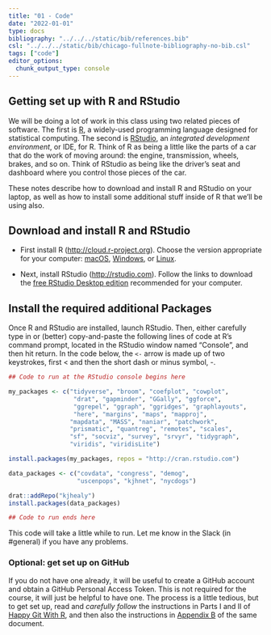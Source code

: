 ```yaml
---
title: "01 - Code"
date: "2022-01-01"
type: docs
bibliography: "../../../static/bib/references.bib"
csl: "../../../static/bib/chicago-fullnote-bibliography-no-bib.csl"
tags: ["code"]
editor_options: 
  chunk_output_type: console
---
```


## Getting set up with R and RStudio

We will be doing a lot of work in this class using two related pieces of software. The first is [R](https://www.r-project.org), a widely-used programming language designed for statistical computing. The second is [RStudio](https://rstudio.com), an *integrated development environment*, or IDE, for R. Think of R as being a little like the parts of a car that do the work of moving around: the engine, transmission, wheels, brakes, and so on. Think of RStudio as being like the driver’s seat and dashboard where you control those pieces of the car.

These notes describe how to download and install R and RStudio on your laptop, as well as how to install some additional stuff inside of R that we’ll be using also.

## Download and install R and RStudio

-   First install R (<http://cloud.r-project.org>). Choose the version appropriate for your computer: [macOS](https://cloud.r-project.org/bin/macosx/), [Windows](https://cloud.r-project.org/bin/windows/), or [Linux](https://cloud.r-project.org/bin/linux/).

-   Next, install RStudio (<http://rstudio.com>). Follow the links to download the [free RStudio Desktop edition](https://rstudio.com/products/rstudio/download/#download) recommended for your computer.

## Install the required additional Packages

Once R and RStudio are installed, launch RStudio. Then, either carefully type in or (better) copy-and-paste the following lines of code at R’s command prompt, located in the RStudio window named “Console”, and then hit return. In the code below, the `<-` arrow is made up of two keystrokes, first \< and then the short dash or minus symbol, -.

``` r
## Code to run at the RStudio console begins here

my_packages <- c("tidyverse", "broom", "coefplot", "cowplot", 
                  "drat", "gapminder", "GGally", "ggforce", 
                  "ggrepel", "ggraph", "ggridges", "graphlayouts", 
                  "here", "margins", "maps", "mapproj", 
                 "mapdata", "MASS", "naniar", "patchwork", 
                 "prismatic", "quantreg", "remotes", "scales", 
                 "sf", "socviz", "survey", "srvyr", "tidygraph", 
                 "viridis", "viridisLite")

install.packages(my_packages, repos = "http://cran.rstudio.com")

data_packages <- c("covdata", "congress", "demog",
                   "uscenpops", "kjhnet", "nycdogs")

drat::addRepo("kjhealy")
install.packages(data_packages)

## Code to run ends here
```

This code will take a little while to run. Let me know in the Slack (in #general) if you have any problems.

### Optional: get set up on GitHub

If you do not have one already, it will be useful to create a GitHub account and obtain a GitHub Personal Access Token. This is not required for the course, it will just be helpful to have one. The process is a little tedious, but to get set up, read and *carefully follow* the instructions in Parts I and II of [Happy Git With R](https://happygitwithr.com), and then also the instructions in [Appendix B](https://happygitwithr.com/github-pat.html) of the same document.
